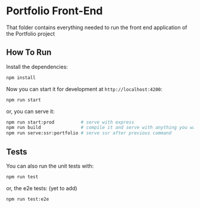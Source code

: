 # Portfolio Front-End

That folder contains everything needed to run the front end application of the Portfolio project

## How To Run

Install the dependencies:

```bash
npm install
```

Now you can start it for development at `http://localhost:4200`:

```bash
npm run start
```

or, you can serve it:

```bash
npm run start:prod          # serve with express
npm run build               # compile it and serve with anything you want
npm run serve:ssr:portfolio # serve ssr after previous command
```

## Tests

You can also run the unit tests with:

```bash
npm run test
```

or, the e2e tests: (yet to add)

```bash
npm run test:e2e
```
